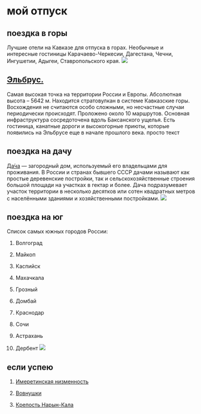 # мой отпуск 
## поездка в **горы**
Лучшие отели на Кавказе для отпуска в горах. Необычные и интересные гостиницы Карачаево-Черкесии, Дагестана, Чечни, Ингушетии, Адыгеи, Ставропольского края.
![](ehlbrus.jpg)
## [Эльбрус.](https://must-see.top/dostoprimechatelnosti-severnogo-kavkaza/)
Самая высокая точка на территории России и Европы. Абсолютная высота – 5642 м. Находится стратовулкан в системе Кавказские горы. Восхождения не считаются особо сложными, но несчастные случаи периодически происходят. Проложено около 10 маршрутов. Основная инфраструктура сосредоточена вдоль Баксанского ущелья. Есть гостиница, канатные дороги и высокогорные приюты, которые появились на Эльбрусе еще в начале прошлого века.
просто текст
## поездка на дачу 
[Да́ча](https://www.cian.ru/kupit-dachu-moskovskaya-oblast/)
 — загородный дом, используемый его владельцами для проживания. В России и странах бывшего СССР дачами называют как простые деревенские постройки, так и сельскохозяйственные строения большой площади на участках в гектар и более. Дача подразумевает участок территории в несколько десятков или сотен квадратных метров с населёнными зданиями и хозяйственными постройками. 
![](dacha.jpg)

## **поездка на юг**
Список самых южных городов России:

1. Волгоград

2. Майкоп

3. Каспийск

7. Махачкала

6. Грозный

5. Домбай

4. Краснодар

3. Сочи

2. Астрахань

1. Дербент
![](sea.jpeg)


## если успею
1. [Имеретинская низменность](https://must-see.top/dostoprimechatelnosti-severnogo-kavkaza/)

2. [Вовнушки](https://must-see.top/dostoprimechatelnosti-severnogo-kavkaza/)

3. [Крепость Нарын-Кала](https://must-see.top/dostoprimechatelnosti-severnogo-kavkaza/)

